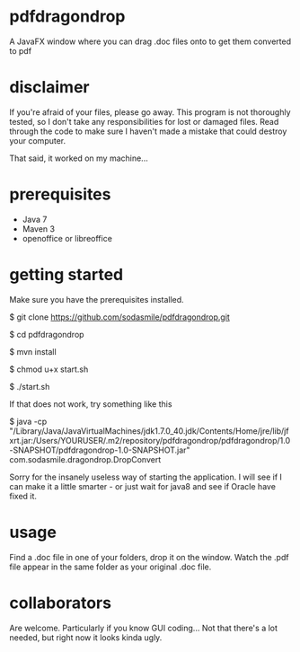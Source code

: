 pdfdragondrop
=============

A JavaFX window where you can drag .doc files onto to get them converted to pdf

disclaimer
========
If you're afraid of your files, please go away. This program is not thoroughly tested, so I don't take any responsibilities for lost or damaged files. Read through the code to make sure I haven't made a mistake that could destroy your computer.

That said, it worked on my machine... 

prerequisites
=============

* Java 7
* Maven 3
* openoffice or libreoffice

getting started
===============

Make sure you have the prerequisites installed.

$ git clone https://github.com/sodasmile/pdfdragondrop.git

$ cd pdfdragondrop

$ mvn install

$ chmod u+x start.sh

$ ./start.sh

If that does not work, try something like this

$ java -cp "/Library/Java/JavaVirtualMachines/jdk1.7.0_40.jdk/Contents/Home/jre/lib/jfxrt.jar:/Users/YOURUSER/.m2/repository/pdfdragondrop/pdfdragondrop/1.0-SNAPSHOT/pdfdragondrop-1.0-SNAPSHOT.jar" com.sodasmile.dragondrop.DropConvert

Sorry for the insanely useless way of starting the application. I will see if I can make it a little smarter - or just wait for java8 and see if Oracle have fixed it.

usage
=====
Find a .doc file in one of your folders, drop it on the window. Watch the .pdf file appear in the same folder as your original .doc file.

collaborators
=============
Are welcome. Particularly if you know GUI coding... Not that there's a lot needed, but right now it looks kinda ugly.
